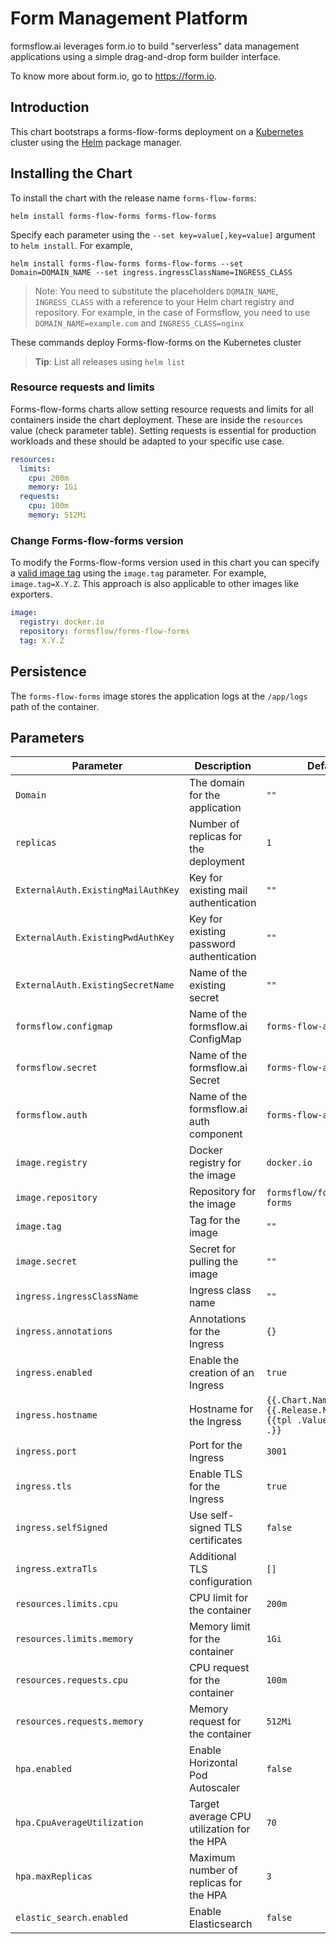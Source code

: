 # Form Management Platform

formsflow.ai leverages form.io to build "serverless" data management applications using a simple drag-and-drop form builder interface.

To know more about form.io, go to https://form.io.

## Introduction

This chart bootstraps a forms-flow-forms deployment on a [Kubernetes](https://kubernetes.io) cluster using the [Helm](https://helm.sh) package manager.


## Installing the Chart

To install the chart with the release name `forms-flow-forms`:

```console
helm install forms-flow-forms forms-flow-forms
```

Specify each parameter using the `--set key=value[,key=value]` argument to `helm install`. For example,

```console
helm install forms-flow-forms forms-flow-forms --set Domain=DOMAIN_NAME --set ingress.ingressClassName=INGRESS_CLASS
```

> Note: You need to substitute the placeholders `DOMAIN_NAME`, `INGRESS_CLASS` with a reference to your Helm chart registry and repository. For example, in the case of Formsflow, you need to use `DOMAIN_NAME=example.com` and `INGRESS_CLASS=nginx`

These commands deploy Forms-flow-forms on the Kubernetes cluster

> **Tip**: List all releases using `helm list`

### Resource requests and limits

Forms-flow-forms charts allow setting resource requests and limits for all containers inside the chart deployment. These are inside the `resources` value (check parameter table). Setting requests is essential for production workloads and these should be adapted to your specific use case.

```yaml
resources:
  limits:
    cpu: 200m
    memory: 1Gi
  requests:
    cpu: 100m
    memory: 512Mi
```

### Change Forms-flow-forms version

To modify the Forms-flow-forms version used in this chart you can specify a [valid image tag](https://hub.docker.com/repository/docker/formsflow/forms-flow-forms) using the `image.tag` parameter. For example, `image.tag=X.Y.Z`. This approach is also applicable to other images like exporters.

```yaml
image:
  registry: docker.io
  repository: formsflow/forms-flow-forms
  tag: X.Y.Z 
```
## Persistence

The `forms-flow-forms` image stores the application logs at the `/app/logs` path of the container.

## Parameters

| Parameter                                | Description                                                           | Default                                                          |
|------------------------------------------|-----------------------------------------------------------------------|------------------------------------------------------------------|
| `Domain`                                 | The domain for the application                                        | `""`                                                             |
| `replicas`                               | Number of replicas for the deployment                                 | `1`                                                              |
| `ExternalAuth.ExistingMailAuthKey`       | Key for existing mail authentication                                  | `""`                                                             |
| `ExternalAuth.ExistingPwdAuthKey`        | Key for existing password authentication                              | `""`                                                             |
| `ExternalAuth.ExistingSecretName`        | Name of the existing secret                                           | `""`                                                             |
| `formsflow.configmap`                    | Name of the formsflow.ai ConfigMap                                    | `forms-flow-ai`                                                  |
| `formsflow.secret`                       | Name of the formsflow.ai Secret                                       | `forms-flow-ai`                                                  |
| `formsflow.auth`                         | Name of the formsflow.ai auth component                               | `forms-flow-ai-auth`                                             |
| `image.registry`                         | Docker registry for the image                                         | `docker.io`                                                      |
| `image.repository`                       | Repository for the image                                              | `formsflow/forms-flow-forms`                                     |
| `image.tag`                              | Tag for the image                                                     | `""`                                                         |
| `image.secret`                           | Secret for pulling the image                                          | `""`                                                             |
| `ingress.ingressClassName`               | Ingress class name                                                    | `""`                                                             |
| `ingress.annotations`                    | Annotations for the Ingress                                           | `{}`                                                             |
| `ingress.enabled`                        | Enable the creation of an Ingress                                     | `true`                                                           |
| `ingress.hostname`                       | Hostname for the Ingress                                              | `{{.Chart.Name}}-{{.Release.Namespace}}.{{tpl .Values.Domain .}}`|
| `ingress.port`                           | Port for the Ingress                                                  | `3001`                                                           |
| `ingress.tls`                            | Enable TLS for the Ingress                                            | `true`                                                           |
| `ingress.selfSigned`                     | Use self-signed TLS certificates                                      | `false`                                                          |
| `ingress.extraTls`                       | Additional TLS configuration                                          | `[]`                                                             |
| `resources.limits.cpu`                   | CPU limit for the container                                           | `200m`                                                           |
| `resources.limits.memory`                | Memory limit for the container                                        | `1Gi`                                                            |
| `resources.requests.cpu`                 | CPU request for the container                                         | `100m`                                                           |
| `resources.requests.memory`              | Memory request for the container                                      | `512Mi`                                                          |
| `hpa.enabled`                            | Enable Horizontal Pod Autoscaler                                      | `false`                                                          |
| `hpa.CpuAverageUtilization`              | Target average CPU utilization for the HPA                            | `70`                                                             |
| `hpa.maxReplicas`                        | Maximum number of replicas for the HPA                                | `3`                                                              |
| `elastic_search.enabled`                 | Enable Elasticsearch                                                  | `false`                                                          |
